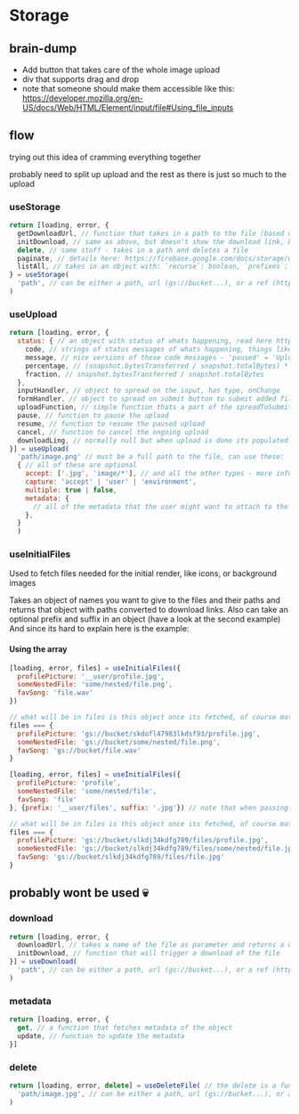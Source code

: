 # Storage

## brain-dump

- Add button that takes care of the whole image upload
- div that supports drag and drop
- note that someone should make them accessible like this: https://developer.mozilla.org/en-US/docs/Web/HTML/Element/input/file#Using_file_inputs

## flow

trying out this idea of cramming everything together

probably need to split up upload and the rest as there is just so much to the upload

### useStorage

```js
return [loading, error, {
  getDownloadUrl, // function that takes in a path to the file (based on the previously passed in path when initializing the hook) and returns a download url for the file
  initDownload, // same as above, but doesn't show the download link, but initiates the download
  delete, // same stuff - takes in a path and deletes a file
  paginate, // details here: https://firebase.google.com/docs/storage/web/list-files#paginate_list_results; takes a max results number and returns items, prefixes and next() function to re-trigger search for the next items
  listAll, // takes in an object with: `recurse`: boolean, `prefixes`: boolean, `items` boolean
} = useStorage(
  'path', // can be either a path, url (gs://bucket...), or a ref (https://firebasestorage...)
)
```

### useUpload

```js
return [loading, error, {
  status: { // an object with status of whats happening, read here https://firebase.google.com/docs/storage/web/upload-files#manage_uploads"
    code, // strings of status messages of whats happening, things like paused, uploading, cancelled - todo figure out all of them
    message, // nice versions of those code messages - 'paused' = 'Upload is currently paused, please resume to finish the upload' or some other shit
    percentage, // (snapshot.bytesTransferred / snapshot.totalBytes) * 100 + '%'
    fraction, // snapshot.bytesTransferred / snapshot.totalBytes
  },
  inputHandler, // object to spread on the input, has type, onChange
  formHandler, // object to spread on submit button to submit added file, disabled until file is added
  uploadFunction, // simple function thats a part of the spreadToSubmit that purely uploads the files, useful when not wanting to add a submit button
  pause, // function to pause the upload
  resume, // function to resume the paused upload
  cancel, // function to cancel the ongoing upload
  downloadLing, // normally null but when upload is done its populated
}] = useUpload(
  'path/image.png' // must be a full path to the file, can use these: `__user` and `__file` for things like `__user/__file`. These will be switched out, accordingly, for id of the user and full filename with extension
  { // all of these are optional
    accept: ['.jpg', 'image/*'], // and all the other types - more info [here](https://developer.mozilla.org/en-US/docs/Web/HTML/Element/input/file#Unique_file_type_specifiers)
    capture: 'accept' | 'user' | 'environment',
    multiple: true | false,
    metadata: {
      // all of the metadata that the user might want to attach to the file, here are docs in FB https://firebase.google.com/docs/storage/web/upload-files#add_file_metadata
    },
  }
  )
```

### useInitialFiles

Used to fetch files needed for the initial render, like icons, or background images

Takes an object of names you want to give to the files and their paths and returns that object with paths converted to download links.
Also can take an optional prefix and suffix in an object (have a look at the second example)
And since its hard to explain here is the example:

#### Using the array

```js
[loading, error, files] = useInitialFiles({
  profilePicture: '__user/profile.jpg',
  someNestedFile: 'some/nested/file.png',
  favSong: 'file.wav'
})

// what will be in files is this object once its fetched, of course matching your data, not this generic stuff
files === {
  profilePicture: 'gs://bucket/skdofl47983lkdsf93/profile.jpg',
  someNestedFile: 'gs://bucket/some/nested/file.png',
  favSong: 'gs://bucket/file.wav'
}
```

```js
[loading, error, files] = useInitialFiles({
  profilePicture: 'profile',
  someNestedFile: 'some/nested/file',
  favSong: 'file'
}, {prefix: '__user/files', suffix: '.jpg'}) // note that when passing suffix like that you cant pass your own file extensions

// what will be in files is this object once its fetched, of course matching your data, not this generic stuff
files === {
  profilePicture: 'gs://bucket/slkdj34kdfg789/files/profile.jpg',
  someNestedFile: 'gs://bucket/slkdj34kdfg789/files/some/nested/file.jpg',
  favSong: 'gs://bucket/slkdj34kdfg789/files/file.jpg'
}
```

## probably wont be used 💀

### download

```js
return [loading, error, {
  downloadUrl, // takes a name of the file as parameter and returns a url pointing to the file
  initDownload, // function that will trigger a download of the file
}] = useDownload(
  'path', // can be either a path, url (gs://bucket...), or a ref (https://firebasestorage...)
)
```

### metadata
```js
return [loading, error, {
  get, // a function that fetches metadata of the object
  update, // function to update the metadata
}]
```

### delete
```js
return [loading, error, delete] = useDeleteFile( // the delete is a function that
  'path/image.jpg', // can be either a path, url (gs://bucket...), or a ref (https://firebasestorage...)
)
```
